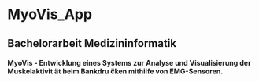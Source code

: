 # MyoVis_App

## Bachelorarbeit Medizininformatik

#### MyoVis - Entwicklung eines Systems zur Analyse und Visualisierung der Muskelaktivit ̈at beim Bankdru ̈cken mithilfe von EMG-Sensoren.
